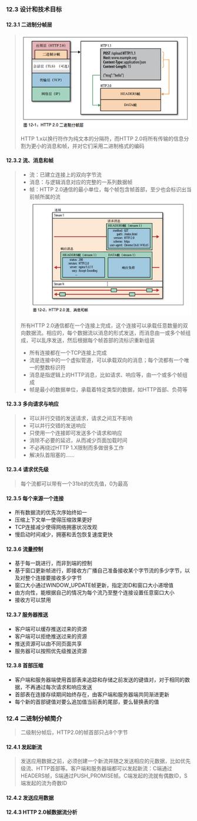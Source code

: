 ### 12.3 设计和技术目标
#### 12.3.1 二进制分帧层
> ![image](https://raw.githubusercontent.com/weikano/NoteResources/master/WEB-Guide/6.png)
>
> HTTP 1.x以换行符作为纯文本的分隔符，而HTTP 2.0将所有传输的信息分割为更小的消息和帧，并对它们采用二进制格式的编码

#### 12.3.2 流、消息和帧
> - 流：已建立连接上的双向字节流
> - 消息：与逻辑消息对应的完整的一系列数据帧
> - 帧：HTTP 2.0通信的最小单位，每个帧包含帧首部，至少也会标识出当前帧所属的流
> ![image](https://raw.githubusercontent.com/weikano/NoteResources/master/WEB-Guide/7.png)
>
> 所有HTTP 2.0通信都在一个连接上完成，这个连接可以承载任意数量的双向数据流。相应的，每个数据流以消息的形式发送，而消息由一或多个帧组成，可以乱序发送，然后根据每个帧首部的流标识重新组装
>
> - 所有连接都在一个TCP连接上完成
> - 流是连接中的一个虚拟管道，可以承载双向的消息；每个流都有一个唯一的整数标识符
> - 消息是指逻辑上的HTTP消息，比如请求、响应等，由一个或多个帧组成
> - 帧是最小的数据单位，承载着特定类型的数据，如HTTP首部、负荷等

#### 12.3.3 多向请求与响应
> - 可以并行交错的发送请求，请求之间互不影响
> - 可以并行交错的发送响应
> - 只使用一个连接即可发送多个请求和响应
> - 消除不必要的延迟，从而减少页面加载时间
> - 不必再绕过HTTP 1.X限制而多做很多工作
> - 解决队首阻塞的……

#### 12.3.4 请求优先级
> 每个流都可以带有一个31bit的优先值，0为最高

#### 12.3.5 每个来源一个连接
- 所有数据流的优先次序始终如一
- 压缩上下文单一使得压缩效果更好
- TCP连接减少使得网络拥塞状况改观
- 慢启动时间减少，拥塞和丢包恢复速度更快

#### 12.3.6 流量控制
- 基于每一跳进行，而非到端的控制
- 基于窗口更新帧进行，即接收方广播自己准备接收某个字节流的多少字节，以及对整个连接要接收多少字节
- 窗口大小通过WINDOW_UPDATE帧更新，指定流ID和窗口大小递增值
- 由方向性，能根据自己的情况为每个流乃至整个连接设置任意窗口大小
- 接收方可以禁用

#### 12.3.7 服务器推送
- 客户端可以缓存推送过来的资源
- 客户端可以拒绝推送过来的资源
- 推送资源可以由不同页面共享
- 服务器可以按照优先级推送资源

#### 12.3.8 首部压缩
- 客户端和服务器端使用首部表来追踪和存储之前发送的键值对，对于相同的数据，不再通过每次请求和响应发送
- 首部表在连接存续期间始终存在，由客户端和服务器端共同渐进更新
- 每个新的首部键值对要么追加值当前表的尾部，要么替换表的值

### 12.4 二进制分帧简介
> 二级制分帧后，HTTP2.0的帧首部只占8个字节
#### 12.4.1 发起新流
> 发送应用数据之前，必须创建一个新流并随之发送相应的元数据，比如优先级流、HTTP首部等。客户端和服务器端都可以发起新流：C端通过HEADERS帧，S端通过PUSH_PROMISE帧。C端发起的流就有偶数ID，S端发起的流为奇数ID

#### 12.4.2 发送应用数据
#### 12.4.3 HTTP 2.0帧数据流分析


